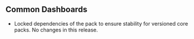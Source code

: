 ## Common Dashboards

- Locked dependencies of the pack to ensure stability for versioned core packs. No changes in this release.
